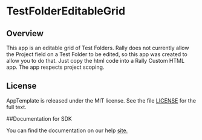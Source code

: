 TestFolderEditableGrid
=========================

## Overview
This app is an editable grid of Test Folders. Rally does not currently allow the
Project field on a Test Folder to be edited, so this app was created to allow
you to do that. Just copy the html code into a Rally Custom HTML app. The app
respects project scoping.


## License

AppTemplate is released under the MIT license.  See the file [LICENSE](./LICENSE) for the full text.

##Documentation for SDK

You can find the documentation on our help [site.](https://help.rallydev.com/apps/2.0rc3/doc/)

